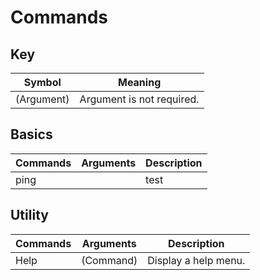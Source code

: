 # Commands

## Key 
| Symbol      | Meaning                        |
| ----------- | ------------------------------ |
| (Argument)  | Argument is not required.      |

## Basics
| Commands | Arguments | Description |
| -------- | --------- | ----------- |
| ping     |           | test        |

## Utility
| Commands | Arguments | Description          |
| -------- | --------- | -------------------- |
| Help     | (Command) | Display a help menu. |

